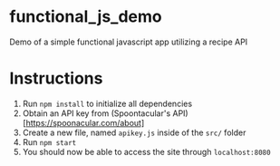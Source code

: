 # functional_js_demo
Demo of a simple functional javascript app utilizing a recipe API

# Instructions
1) Run `npm install` to initialize all dependencies
2) Obtain an API key from (Spoontacular's API)[https://spoonacular.com/about]
3) Create a new file, named `apikey.js` inside of the `src/` folder
4) Run `npm start`
5) You should now be able to access the site through `localhost:8080`
